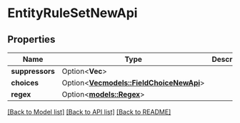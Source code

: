 # EntityRuleSetNewApi

## Properties

Name | Type | Description | Notes
------------ | ------------- | ------------- | -------------
**suppressors** | Option<**Vec<String>**> |  | [optional]
**choices** | Option<[**Vec<models::FieldChoiceNewApi>**](FieldChoiceNewApi.md)> |  | [optional]
**regex** | Option<[**models::Regex**](Regex.md)> |  | 

[[Back to Model list]](../README.md#documentation-for-models) [[Back to API list]](../README.md#documentation-for-api-endpoints) [[Back to README]](../README.md)


